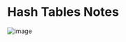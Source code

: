# Hash Tables Notes

![image](https://github.com/user-attachments/assets/cec5e44f-17e0-4d9f-be59-dc38d3200540)
